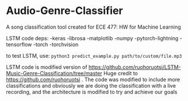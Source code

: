 # Audio-Genre-Classifier
A song classification tool created for ECE 477: HW for Machine Learning

LSTM code deps:
-keras
-librosa
-matplotlib
-numpy
-pytorch-lightning
-tensorflow
-torch
-torchvision

to test LSTM, use:
`python3 predict_example.py path/to/custom/file.mp3`

LSTM code is modified version of https://github.com/ruohoruotsi/LSTM-Music-Genre-Classification/tree/master
Huge credit to https://github.com/ruohoruotsi . The code was modified to include more classifications and obviously we are doing the classification with a live recording, and the 
architecture is modified to try and achieve our goals